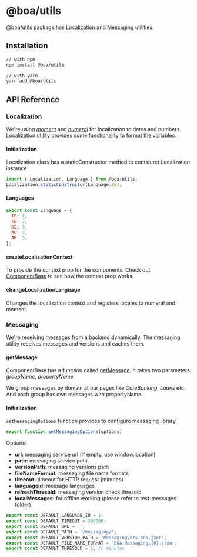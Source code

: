 # @boa/utils

@boa/utils package has Localization and Messaging utilities.

## Installation


```sh
// with npm
npm install @boa/utils

// with yarn
yarn add @boa/utils
```

## API Reference

### Localization

We're using [*moment*](https://github.com/moment/moment) and [*numeral*](https://github.com/adamwdraper/Numeral-js) for localization to dates and numbers. Localization utility provides some functionality to format the variables.

#### Initialization
Localization class has a staticConstructor method to contsturct Localization instance.

```js
import { Localization, Language } from @boa/utils;
Localization.staticConstructor(Language.EN);
```

#### Languages 
```js
export const Language = {
  TR: 1,
  EN: 2,
  DE: 3,
  RU: 4,
  AR: 5,
};
```

#### createLocalizationContext
To provide the context prop for the components. Check out [ComponentBase](/packages/base#componentbase) to see how the context prop works.

#### changeLocalizationLanguage
Changes the localization context and registers locales to numeral and moment.

### Messaging

We're receiving messages from a backend dynamically. The messaging utility receives messages and versions and caches them.

#### getMessage
ComponentBase has a function called [getMessage](https://github.com/kuveytturk/boa/blob/monorepo/packages/base/src/ComponentBase/index.js#L81). It takes two parameters: *groupName*, *propertyName*

We group messages by domain at our pages like *CoreBanking*, *Loans* etc. And each group has own messages with propertyName. 

#### Initialization
```setMessagingOptions``` function provides to configure messaging library.

```js
export function setMessagingOptions(options)
````

Options:
- **url:** messaging service url (if empty, use window.location)
- **path:** messaging service path 
- **versionPath:** messaging versions path
- **fileNameFormat:** messaging file name formats
- **timeout:** timeout for HTTP request (minutes)
- **languageId:** message languages
- **refreshThresold:** messaging version check thresold
- **localMessages:** for offline working (please refer to test-messages folder)

```js
export const DEFAULT_LANGUAGE_ID = 1;
export const DEFAULT_TIMEOUT = 300000;
export const DEFAULT_URL = '';
export const DEFAULT_PATH = '/messaging/';
export const DEFAULT_VERSION_PATH = 'MessagingVersions.json';
export const DEFAULT_FILE_NAME_FORMAT = 'BOA.Messaging.{0}.json';
export const DEFAULT_THRESOLD = 1; // minutes
```
